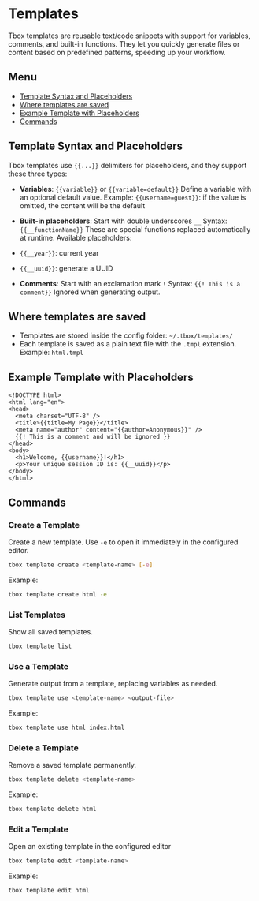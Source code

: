 # Templates

Tbox templates are reusable text/code snippets with support for variables, comments, and built-in functions.
They let you quickly generate files or content based on predefined patterns, speeding up your workflow.

## Menu

- [Template Syntax and Placeholders](#template-syntax-and-placeholders)
- [Where templates are saved](#where-templates-are-saved)
- [Example Template with Placeholders](#example-template-with-placeholders)
- [Commands](#commands)

## Template Syntax and Placeholders

Tbox templates use `{{...}}` delimiters for placeholders, and they support these three types:

- **Variables**:
  `{{variable}}` or `{{variable=default}}`
  Define a variable with an optional default value.
  Example: `{{username=guest}}`: if the value is omitted, the content will be the default

- **Built-in placeholders**:
  Start with double underscores `__`
  Syntax: `{{__functionName}}`
  These are special functions replaced automatically at runtime.
  Available placeholders:
- `{{__year}}`: current year
- `{{__uuid}}`: generate a UUID

- **Comments**:
  Start with an exclamation mark `!`
  Syntax: `{{! This is a comment}}`
  Ignored when generating output.

## Where templates are saved

- Templates are stored inside the config folder: `~/.tbox/templates/`
- Each template is saved as a plain text file with the `.tmpl` extension. Example: `html.tmpl`

## Example Template with Placeholders

```
<!DOCTYPE html>
<html lang="en">
<head>
  <meta charset="UTF-8" />
  <title>{{title=My Page}}</title>
  <meta name="author" content="{{author=Anonymous}}" />
  {{! This is a comment and will be ignored }}
</head>
<body>
  <h1>Welcome, {{username}}!</h1>
  <p>Your unique session ID is: {{__uuid}}</p>
</body>
</html>
```

## Commands

### Create a Template

Create a new template. Use `-e` to open it immediately in the configured editor.

```bash
tbox template create <template-name> [-e]
```

Example:

```bash
tbox template create html -e
```

### List Templates

Show all saved templates.

```bash
tbox template list
```

### Use a Template

Generate output from a template, replacing variables as needed.

```bash
tbox template use <template-name> <output-file>
```

Example:

```bash
tbox template use html index.html
```

### Delete a Template

Remove a saved template permanently.

```bash
tbox template delete <template-name>
```

Example:

```bash
tbox template delete html
```

### Edit a Template

Open an existing template in the configured editor

```bash
tbox template edit <template-name>
```

Example:

```bash
tbox template edit html
```
